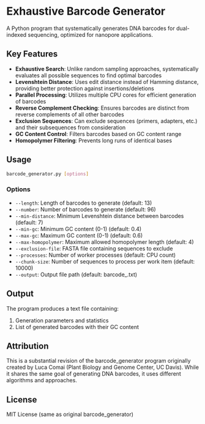 # Exhaustive Barcode Generator

A Python program that systematically generates DNA barcodes for dual-indexed sequencing, optimized for nanopore applications.

## Key Features

- **Exhaustive Search**: Unlike random sampling approaches, systematically evaluates all possible sequences to find optimal barcodes
- **Levenshtein Distance**: Uses edit distance instead of Hamming distance, providing better protection against insertions/deletions
- **Parallel Processing**: Utilizes multiple CPU cores for efficient generation of barcodes
- **Reverse Complement Checking**: Ensures barcodes are distinct from reverse complements of all other barcodes
- **Exclusion Sequences**: Can exclude sequences (primers, adapters, etc.) and their subsequences from consideration
- **GC Content Control**: Filters barcodes based on GC content range
- **Homopolymer Filtering**: Prevents long runs of identical bases

## Usage

```bash
barcode_generator.py [options]
```

### Options

- `--length`: Length of barcodes to generate (default: 13)
- `--number`: Number of barcodes to generate (default: 96)
- `--min-distance`: Minimum Levenshtein distance between barcodes (default: 7)
- `--min-gc`: Minimum GC content (0-1) (default: 0.4)
- `--max-gc`: Maximum GC content (0-1) (default: 0.6)
- `--max-homopolymer`: Maximum allowed homopolymer length (default: 4)
- `--exclusion-file`: FASTA file containing sequences to exclude
- `--processes`: Number of worker processes (default: CPU count)
- `--chunk-size`: Number of sequences to process per work item (default: 10000)
- `--output`: Output file path (default: barcode_<date>.txt)

## Output

The program produces a text file containing:
1. Generation parameters and statistics
2. List of generated barcodes with their GC content

## Attribution

This is a substantial revision of the barcode_generator program originally created by Luca Comai (Plant Biology and Genome Center, UC Davis). While it shares the same goal of generating DNA barcodes, it uses different algorithms and approaches.

## License

MIT License (same as original barcode_generator)